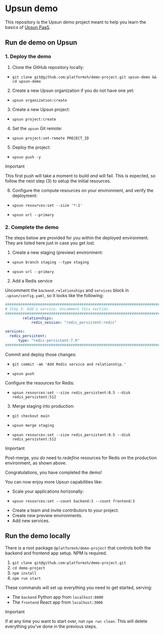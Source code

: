 # Upsun demo

This repository is the Upsun demo project meant to help you learn the basics of [Upsun PaaS](https://upsun.com/).

## Run de demo on Upsun

### 1. Deploy the demo

1. Clone the GitHub repository locally:

- ```
  git clone git@github.com:platformsh/demo-project.git upsun-demo && cd upsun-demo
  ```

2. Create a new Upsun organization if you do not have one yet:

- ```
  upsun organization:create
  ```

3. Create a new Upsun project:

- ```
  upsun project:create
  ```

4. Set the `upsun` Git remote:

- ```
  upsun project:set-remote PROJECT_ID
  ```

5. Deploy the project:

- ```
  upsun push -y
  ```

> [!IMPORTANT]
> This first push will take a moment to build _and_ will fail.
> This is expected, so follow the next step (3) to setup the initial resources.

6. Configure the compute resources on your environment, and verify the deployment:

- ```
  upsun resources:set --size '*:1'
  ```
- ```
  upsun url --primary
  ```

### 2. Complete the demo

The steps below are provided for you within the deployed environment.
They are listed here just in case you get lost.

1. Create a new staging (preview) environment:

- ```
  upsun branch staging --type staging
  ```
- ```
  upsun url --primary
  ```

2. Add a Redis service

  Uncomment the `backend.relationships` and `services` block in `.upsun/config.yaml`, so it looks like the following:

  ```yaml
  #####################################################################################
  # Step 3: Add a service. Uncomment this section.
  #####################################################################################
          relationships:
              redis_session: "redis_persistent:redis"

  services:
    redis_persistent:
        type: "redis-persistent:7.0"
  #####################################################################################
  ```

  Commit and deploy those changes:

  - ```
    git commit -am 'Add Redis service and relationship.'
    ```
  - ```
    upsun push
    ```

  Configure the resources for Redis:
  
  - ```
    upsun resources:set --size redis_persistent:0.5 --disk redis_persistent:512
    ```

3. Merge staging into production:

- ```
  git checkout main
  ```
- ```
  upsun merge staging
  ```
- ```
  upsun resources:set --size redis_persistent:0.5 --disk redis_persistent:512
  ```

> [!IMPORTANT]
> Post-merge, you _do_ need to _redefine_ resources for Redis on the production environment, as shown above.


Congratulations, you have completed the demo!

You can now enjoy more Upsun capabilities like:
* Scale your applications horizonally:
- ```
  upsun resources:set --count backend:3 --count frontend:3
  ```
* Create a team and invite contributors to your project.
* Create new preview environments.
* Add new services.

## Run the demo locally

There is a root package `@platformsh/demo-project` that controls both the backend and frontend app setup.
NPM is required. 

1. `git clone git@github.com:platformsh/demo-project.git`
1. `cd demo-project`
1. `npm install`
1. `npm run start`

These commands will set up everything you need to get started, serving:

- The `backend` Python app from `localhost:8000`
- The `frontend` React app from `localhost:3000`

> [!IMPORTANT]
> If at any time you want to start over, run `npm run clean`.
> This will delete everything you've done in the previous steps.
